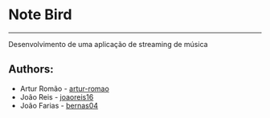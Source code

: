 # Note Bird
---
Desenvolvimento de uma aplicação de streaming de música

## Authors:
* Artur Romão - [artur-romao](https://github.com/artur-romao)
* João Reis - [joaoreis16](https://github.com/joaoreis16)
* João Farias - [bernas04](https://github.com/bernas04)

